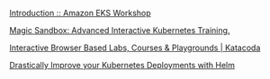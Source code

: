 [Introduction :: Amazon EKS Workshop](https://eksworkshop.com/introduction/)

[Magic Sandbox: Advanced Interactive Kubernetes Training.](https://www.magicsandbox.com/)

[Interactive Browser Based Labs, Courses & Playgrounds | Katacoda](https://www.katacoda.com/learn)

[Drastically Improve your Kubernetes Deployments with Helm](https://medium.com/@aevitas/drastically-improve-your-kubernetes-deployments-with-helm-5323e7f11ef8)
